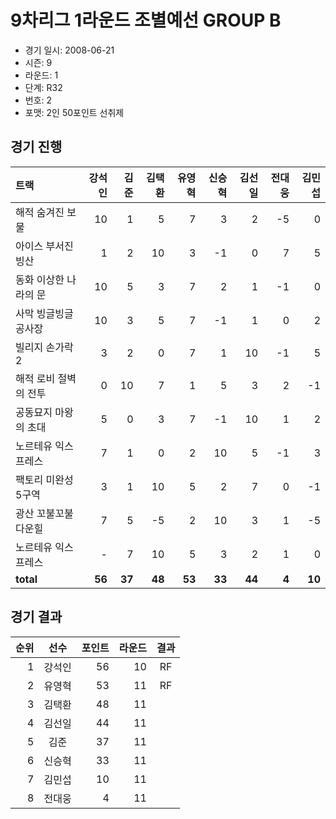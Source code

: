 # 9차리그 1라운드 조별예선 GROUP B

- 경기 일시: 2008-06-21
- 시즌: 9
- 라운드: 1
- 단계: R32
- 번호: 2
- 포맷: 2인 50포인트 선취제





## 경기 진행

| 트랙 | 강석인 | 김준 | 김택환 | 유영혁 | 신승혁 | 김선일 | 전대웅 | 김민섭 |
|:---|---:|---:|---:|---:|---:|---:|---:|---:|
| 해적 숨겨진 보물 | 10 | 1 | 5 | 7 | 3 | 2 | -5 | 0 |
| 아이스 부서진 빙산 | 1 | 2 | 10 | 3 | -1 | 0 | 7 | 5 |
| 동화 이상한 나라의 문 | 10 | 5 | 3 | 7 | 2 | 1 | -1 | 0 |
| 사막 빙글빙글 공사장 | 10 | 3 | 5 | 7 | -1 | 1 | 0 | 2 |
| 빌리지 손가락 2 | 3 | 2 | 0 | 7 | 1 | 10 | -1 | 5 |
| 해적 로비 절벽의 전투 | 0 | 10 | 7 | 1 | 5 | 3 | 2 | -1 |
| 공동묘지 마왕의 초대 | 5 | 0 | 3 | 7 | -1 | 10 | 1 | 2 |
| 노르테유 익스프레스 | 7 | 1 | 0 | 2 | 10 | 5 | -1 | 3 |
| 팩토리 미완성 5구역 | 3 | 1 | 10 | 5 | 2 | 7 | 0 | -1 |
| 광산 꼬불꼬불 다운힐 | 7 | 5 | -5 | 2 | 10 | 3 | 1 | -5 |
| 노르테유 익스프레스 | - | 7 | 10 | 5 | 3 | 2 | 1 | 0 |
| __total__ | __56__ | __37__ | __48__ | __53__ | __33__ | __44__ | __4__ | __10__ |




## 경기 결과

| 순위 | 선수 | 포인트 | 라운드 | 결과 |
|---:|:---:|---:|---:|:---:|
| 1 | 강석인 | 56 | 10 | RF |
| 2 | 유영혁 | 53 | 11 | RF |
| 3 | 김택환 | 48 | 11 |  |
| 4 | 김선일 | 44 | 11 |  |
| 5 | 김준 | 37 | 11 |  |
| 6 | 신승혁 | 33 | 11 |  |
| 7 | 김민섭 | 10 | 11 |  |
| 8 | 전대웅 | 4 | 11 |  |


